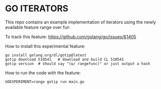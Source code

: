 # GO ITERATORS

This repo contains an example implementation of iterators using the newly available feature range over fun

To track this feature: <https://github.com/golang/go/issues/61405>

How to install this experimental feature:
```
go install golang.org/dl/gotip@latest
gotip download 510541   # download and build CL 510541
gotip version  # should say "(w/ rangefunc)" or just output a hash
```

How to run the code with the feature:
```
GOEXPERIMENT=range gotip run main.go
```
